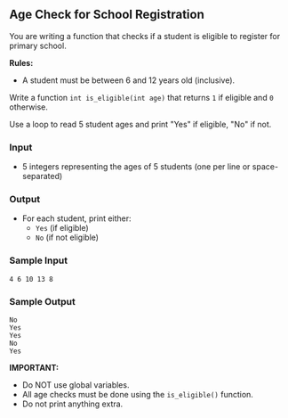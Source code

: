 ## Age Check for School Registration

You are writing a function that checks if a student is eligible to register for primary school.

**Rules:**
- A student must be between 6 and 12 years old (inclusive).

Write a function `int is_eligible(int age)` that returns `1` if eligible and `0` otherwise.

Use a loop to read 5 student ages and print "Yes" if eligible, "No" if not.

### Input
- 5 integers representing the ages of 5 students (one per line or space-separated)

### Output
- For each student, print either:
  - `Yes` (if eligible)
  - `No` (if not eligible)

### Sample Input
```
4 6 10 13 8
```

### Sample Output
```
No
Yes
Yes
No
Yes
```

**IMPORTANT:**
- Do NOT use global variables.
- All age checks must be done using the `is_eligible()` function.
- Do not print anything extra.
